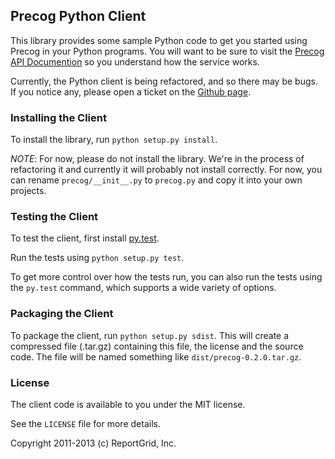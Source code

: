 ## Precog Python Client

This library provides some sample Python code to get you started using Precog
in your Python programs. You will want to be sure to visit the
[Precog API Documention](http://www.precog.com/rest-apis/accounts) so you
understand how the service works.

Currently, the Python client is being refactored, and so there may
be bugs. If you notice any, please open a ticket on the
[Github page](https://github.com/precog/precog_python_client).

### Installing the Client

To install the library, run `python setup.py install`.

*NOTE*: For now, please do not install the library. We're in the process of
refactoring it and currently it will probably not install correctly. For now,
you can rename `precog/__init__.py` to `precog.py` and copy it into your own
projects.

### Testing the Client

To test the client, first install [py.test](http://pytest.org/latest/getting-started.html#getstarted).

Run the tests using `python setup.py test`.

To get more control over how the tests run, you can also run the tests using
the `py.test` command, which supports a wide variety of options.

### Packaging the Client

To package the client, run `python setup.py sdist`. This will create a
compressed file (.tar.gz) containing this file, the license and the source
code. The file will be named something like `dist/precog-0.2.0.tar.gz`.

### License

The client code is available to you under the MIT license.

See the `LICENSE` file for more details.

Copyright 2011-2013 (c) ReportGrid, Inc.
